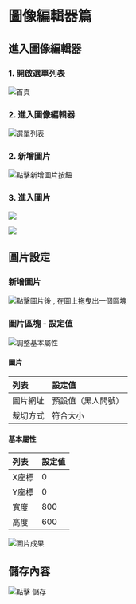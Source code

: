 # 圖像編輯器篇

## 進入圖像編輯器

### 1. 開啟選單列表

![&#x9996;&#x9801;](../../.gitbook/assets/gosu_bar.png)

### 2. 進入圖像編輯器

![&#x9078;&#x55AE;&#x5217;&#x8868;](../../.gitbook/assets/gosu-xuan-dan-lie-biao-tu.png)

### 2. 新增圖片

![&#x9EDE;&#x64CA;&#x65B0;&#x589E;&#x5716;&#x7247;&#x6309;&#x9215;](../../.gitbook/assets/tu-pian-tu-02.png)

### 3. 進入圖片

![](../../.gitbook/assets/tu-xiang-jin-ru-ka-pian.png)

![](../../.gitbook/assets/tu-xiang-tu-pian.png)

## 圖片設定

### 新增圖片

![&#x9EDE;&#x64CA;&#x5716;&#x7247;&#x5F8C; , &#x5728;&#x5716;&#x4E0A;&#x62D6;&#x66F3;&#x51FA;&#x4E00;&#x500B;&#x5340;&#x584A; ](../../.gitbook/assets/hai-bao-tu-08.png)

### 圖片區塊 - 設定值

![&#x8ABF;&#x6574;&#x57FA;&#x672C;&#x5C6C;&#x6027;](../../.gitbook/assets/tu-pian-tu-04.png)

#### 圖片

| 列表 | 設定值 |
| :--- | :--- |
| 圖片網址 | 預設值（黑人問號） |
| 裁切方式 | 符合大小 |

#### 基本屬性

| 列表 | 設定值 |
| :--- | :--- |
| X座標 | 0 |
| Y座標 | 0 |
| 寬度 | 800 |
| 高度 | 600 |

![&#x5716;&#x7247;&#x6210;&#x679C;](../../.gitbook/assets/tu-pian-tu-05%20%281%29.png)

## 儲存內容

![&#x9EDE;&#x64CA; &#x5132;&#x5B58;](../../.gitbook/assets/xuan-dan-lie-biao-chu-cun%20%281%29.png)


